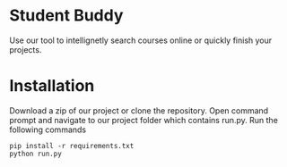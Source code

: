 # Student Buddy
Use our tool to intellignetly search courses online or quickly finish your projects.

# Installation

Download a zip of our project or clone the repository. 
Open command prompt and navigate to our project folder which contains run.py.
Run the following commands
```
pip install -r requirements.txt
python run.py
```

